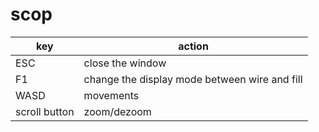 # scop

| key | action |
| --- | ------ |
| ESC | close the window |
| F1 | change the display mode between wire and fill |
| WASD | movements |
| scroll button | zoom/dezoom |
